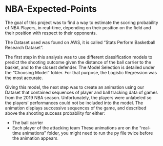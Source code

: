 # NBA-Expected-Points
The goal of this project was to find a way to estimate the scoring probability of NBA Players, in real-time, depending on their position on the field and their position with respect to their opponents. 

The Dataset used was found on AWS, it is called “Stats Perform Basketball Research Dataset”. 

The first step in this analysis was to use different classification models to predict the shooting outcome given the distance of the ball carrier to the basket, and to the closest defender. The Model Selection is detailed under the “Choosing Model” folder. For that purpose, the Logistic Regression was the most accurate.

Giving this model, the next step was to create an animation using our Dataset that contained sequences of player and ball tracking data of games from the 2019 NBA season. Unfortunately, the players were unlabeled so the players’ performances could not be included into the model. The animation displays successive sequences of the game, and described above the shooting success probability for either:
-	The ball carrier
-	Each player of the attacking team
These animations are on the “real-time animations” folder, you might need to run the py file twice before the animation appears. 
